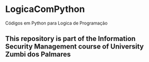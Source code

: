 # LogicaComPython
Códigos em Python para Logica de Programação 
## This repository is part of the Information Security Management course of University Zumbi dos Palmares
